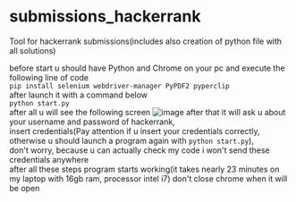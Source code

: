 # submissions_hackerrank
Tool for hackerrank submissions(includes also creation of python file with all solutions)

before start u should have Python and Chrome on your pc
and execute the following line of code<br/> 
```pip install selenium webdriver-manager PyPDF2 pyperclip```<br/> 
after launch it with a command below<br/> 
```python start.py```<br/>
after all u will see the following screen
![image](https://github.com/user-attachments/assets/d7aec1bc-1830-4900-ab15-6a147983175b)
after that it will ask u about your username and password of hackerrank, <br/>
insert credentials(Pay attention if u insert your credentials correctly,<br/> 
otherwise u should launch a program again with ```python start.py```),<br/>
don't worry, because u can actually check my code i won't send these credentials anywhere<br/>
after all these steps program starts working(it takes nearly 23 minutes on my laptop with 16gb ram, processor intel i7)
don't close chrome when it will be open
